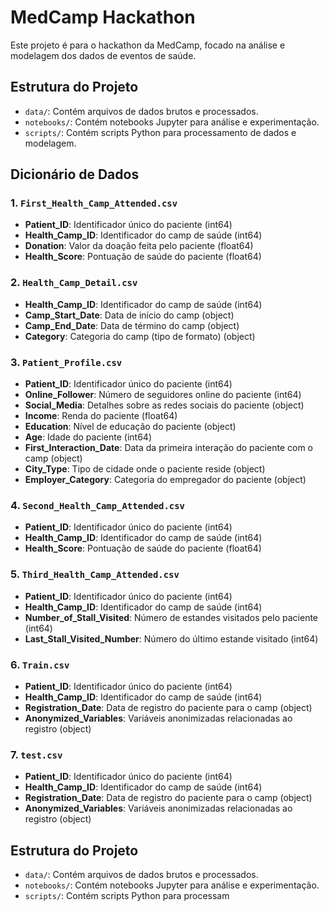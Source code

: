 # MedCamp Hackathon

Este projeto é para o hackathon da MedCamp, focado na análise e modelagem dos dados de eventos de saúde.

## Estrutura do Projeto

- `data/`: Contém arquivos de dados brutos e processados.
- `notebooks/`: Contém notebooks Jupyter para análise e experimentação.
- `scripts/`: Contém scripts Python para processamento de dados e modelagem.

## Dicionário de Dados

### 1. `First_Health_Camp_Attended.csv`

- **Patient_ID**: Identificador único do paciente (int64)
- **Health_Camp_ID**: Identificador do camp de saúde (int64)
- **Donation**: Valor da doação feita pelo paciente (float64)
- **Health_Score**: Pontuação de saúde do paciente (float64)

### 2. `Health_Camp_Detail.csv`

- **Health_Camp_ID**: Identificador do camp de saúde (int64)
- **Camp_Start_Date**: Data de início do camp (object)
- **Camp_End_Date**: Data de término do camp (object)
- **Category**: Categoria do camp (tipo de formato) (object)

### 3. `Patient_Profile.csv`

- **Patient_ID**: Identificador único do paciente (int64)
- **Online_Follower**: Número de seguidores online do paciente (int64)
- **Social_Media**: Detalhes sobre as redes sociais do paciente (object)
- **Income**: Renda do paciente (float64)
- **Education**: Nível de educação do paciente (object)
- **Age**: Idade do paciente (int64)
- **First_Interaction_Date**: Data da primeira interação do paciente com o camp (object)
- **City_Type**: Tipo de cidade onde o paciente reside (object)
- **Employer_Category**: Categoria do empregador do paciente (object)

### 4. `Second_Health_Camp_Attended.csv`

- **Patient_ID**: Identificador único do paciente (int64)
- **Health_Camp_ID**: Identificador do camp de saúde (int64)
- **Health_Score**: Pontuação de saúde do paciente (float64)

### 5. `Third_Health_Camp_Attended.csv`

- **Patient_ID**: Identificador único do paciente (int64)
- **Health_Camp_ID**: Identificador do camp de saúde (int64)
- **Number_of_Stall_Visited**: Número de estandes visitados pelo paciente (int64)
- **Last_Stall_Visited_Number**: Número do último estande visitado (int64)

### 6. `Train.csv`

- **Patient_ID**: Identificador único do paciente (int64)
- **Health_Camp_ID**: Identificador do camp de saúde (int64)
- **Registration_Date**: Data de registro do paciente para o camp (object)
- **Anonymized_Variables**: Variáveis anonimizadas relacionadas ao registro (object)

### 7. `test.csv`

- **Patient_ID**: Identificador único do paciente (int64)
- **Health_Camp_ID**: Identificador do camp de saúde (int64)
- **Registration_Date**: Data de registro do paciente para o camp (object)
- **Anonymized_Variables**: Variáveis anonimizadas relacionadas ao registro (object)

## Estrutura do Projeto

- `data/`: Contém arquivos de dados brutos e processados.
- `notebooks/`: Contém notebooks Jupyter para análise e experimentação.
- `scripts/`: Contém scripts Python para processam
